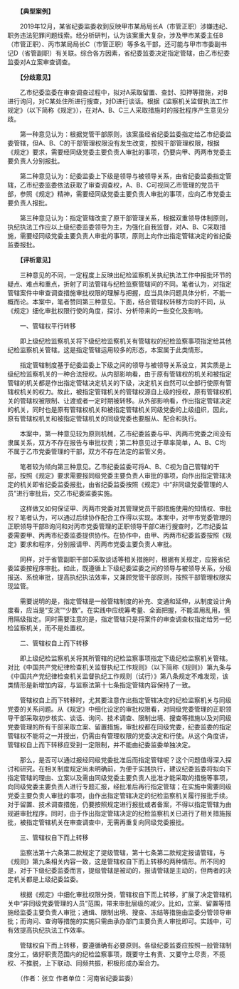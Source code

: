 　　**【典型案例】**

　　2019年12月，某省纪委监委收到反映甲市某局局长A（市管正职）涉嫌违纪、职务违法犯罪问题线索。经分析研判，认为该案重大复杂，涉及甲市某委主任B（市管正职）、丙市某局局长C（市管正职）等多名干部，还可能与甲市市委副书记D（省管副职）有关联。综合各方因素，省纪委监委决定指定管辖，由乙市纪委监委对A立案审查调查。

　　**【分歧意见】**

　　乙市纪委监委在审查调查过程中，拟对A采取留置、查封、扣押等措施，对B进行询问，对C某处住所进行搜查，对D进行谈话。根据《监察机关监督执法工作规定》（以下简称《规定》），在对A、B、C三人采取措施时的报批程序产生意见分歧。

　　第一种意见认为：根据党管干部原则，该案虽经省纪委监委指定给乙市纪委监委管辖，但A、B、C的干部管理权限没有发生改变，按照干部管理权限，根据《规定》要求，需要经同级党委主要负责人审批的事项，仍要向甲、丙两市党委主要负责人分别报批。

　　第二种意见认为：纪委监委上下级是领导与被领导关系，由省纪委监委指定管辖，乙市纪委监委依法获取了审查调查权，A、B、C可视同乙市管理的党员干部，参照《规定》精神，需要经同级党委主要负责人审批的事项，应向乙市党委主要负责人报批。

　　第三种意见认为：指定管辖改变了原干部管理关系，根据双重领导体制原则，执纪执法工作应以上级纪委监委领导为主，为强化自我监督，对A、B、C采取措施，需要经同级党委主要负责人审批的事项，原则上向作出指定管辖决定的省纪委监委报批。

　　**【评析意见】**

　　三种意见的不同，一定程度上反映出纪检监察机关执纪执法工作中报批环节的疑点、难点和重点，折射了司法管辖与纪检监察管辖间的不同。笔者认为，对指定管辖案件中审查调查措施审批权限的理解与把握，应当具体问题具体分析，不能一概而论。本案中，笔者赞同第三种意见。下面，结合管辖权转移方向的不同，从《规定》细化审批权限行使的角度，探讨、分析带来的一些变化及影响。

　　一、管辖权平行转移

　　即上级纪检监察机关将下级纪检监察机关有管辖权的纪检监察事项指定给其他纪检监察机关管辖。这是指定管辖运用较多的形态，本案属于此类情形。

　　指定管辖制度基于纪委监委上下级之间的领导与被领导关系设立，其实质是上级纪检监察机关的一种合法授权。从内部影响看，由于原有管辖权的机关和被指定管辖的机关都是作出指定管辖决定机关的下级，决定机关自然可以全部行使原有管辖权机关的权力。故此，被指定管辖机关的管辖权源自上级的授权，原有管辖权机关的管辖权被限制、让渡或者一定时期被转移。从外部影响看，作出指定管辖决定的机关，同时也是原有管辖权机关和被指定管辖机关同级党委的上级组织，因此，原有管辖权机关和被指定管辖机关的同级党委也要服从、配合和执行。

　　本案中，第一种意见较为原则机械，乙市纪委监委与甲、丙两市党委之间没有隶属关系，双方不存在报告与审批权责；第二种意见过于草率简单，A、B、C均不属于乙市党委管理的干部，双方不存在法定的监管义务。

　　笔者较为倾向第三种意见。乙市纪委监委可将A、B、C视为自己管辖的干部，按照《规定》要求需要报同级党委主要负责人审批的事项，向作出指定管辖决定的机关即省纪委监委报批，由省纪委监委按照《规定》中“非同级党委管理的人员”进行审批后，交乙市纪委监委实施。

　　这样做又如何保证甲、丙两市党委对其管理党员干部措施使用的知情权、审批权？笔者认为，可以通过后续协作配合工作得以实现。本案中，对甲市党委管理的正职领导干部B询问和对丙市党委管理的正职领导干部C进行搜查时，乙市纪委监委需要甲、丙两市纪委监委提供协作。在协作中，由甲、丙两市纪委监委按照《规定》要求和程序，分别报请甲、丙两市党委主要负责人审批。

　　同样，对于省管副职干部D采取谈话等相关措施时，根据有关规定，应报省纪委监委按程序审批。如此，既遵循上下级纪委监委之间的领导与被领导关系，分级报送、系统审批，提高执纪执法效率，又兼顾党管干部原则，按照干部管理权限实现监管。

　　需要说明的是，指定管辖是一般管辖制度的补充、变通和延伸，从制度设计角度看，应当是“支流”“少数”。在实践中应统筹考量、全面把握，不能滥用乱用，慎用隔级指定。同时需要注意的是，指定管辖只是将案件的审查调查权指定给另一纪检监察机关，而不是处置权。

　　二、管辖权自上而下转移

　　即上级纪检监察机关将其所管辖的纪检监察事项指定下级纪检监察机关管辖。对比《中国共产党纪律检查机关监督执纪工作规则》（以下简称《规则》）第九条与《中国共产党纪律检查机关监督执纪工作规则（试行）》第八条规定不难发现，该类情形是新增加内容，与监察法第十七条指定管辖内容保持了一致。

　　管辖权自上而下转移时，尤其要注意作出指定管辖决定的纪检监察机关与同级党委的关系问题。从《规定》中细化设定的审批权限看，对同级党委管理的正职领导干部采取初步核实、谈话、询问、技术调查、限制出境、搜查等措施以及对同级党委管理的所有干部采取立案、留置措施，审批权都在同级党委，纪委监委的指定管辖权不能将之一并授出，仍需由有管理权限的党委决定和行使。从这个角度讲，管辖权自上而下转移应受到一定限制，并不能由纪委监委单独决定。

　　那么，是否可以通过报经同级党委批准后而指定管辖呢？这个问题值得深入探讨和研究。在相关制度规定尚未明确前，为便于实践执行，建议纪委监委将拟向下指定管辖的理由、立案以及需由同级党委主要负责人批准才能采取的措施等事项，向同级党委主要负责人进行专题汇报，经批准后再行指定管辖；在实施中需要同级党委主要负责人审批的事项，由作出指定管辖决定的纪检监察机关履行报批手续。对于留置、技术调查措施，仍要按照规定进行报批或者备案，不得以指定管辖为由规避审批程序。同时，由于作出指定管辖决定的纪检监察机关已进行了相关措施报批，被指定管辖机关在审查调查中，无需再重复向同级党委报批。

　　三、管辖权自下而上转移

　　监察法第十六条第二款规定了提级管辖，第十七条第二款规定报请管辖，与《规则》第九条相关内容一致，这是管辖权自下而上转移的两种情形。所不同的是，对于下级纪委监委而言，提级管辖是被动的，报请管辖是主动的，但两者的决定机关都是上级纪委监委。

　　根据《规定》中细化审批权限分类，管辖权自下而上转移，扩展了决定管辖机关中“非同级党委管理的人员”范围，带来审批层级的减少。比如，立案、留置等措施经监委主要负责人审批；通缉、限制出境、搜查、冻结等措施由监委分管领导审批；而询问、查询等措施的实施只需由承办部门主要负责人审批即可。实践中，可有效提高执纪执法工作效率。

　　管辖权自下而上转移，要遵循确有必要原则。各级纪委监委应按照一般管辖制度分工，做好职责范围内的纪检监察事项，既要守土有责、又要守土尽责，不揽权、不推脱，上下联动、同频共振，积极形成办案合力。

　　（作者：张立 作者单位：河南省纪委监委）